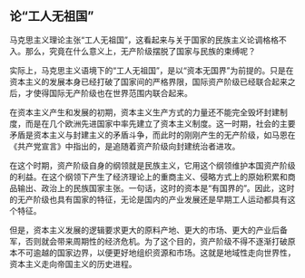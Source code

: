 ## 论“工人无祖国”

马克思主义理论主张“工人无祖国”，这看起来与关于国家的民族主义论调格格不入。那么，究竟在什么意义上，无产阶级摆脱了国家与民族的束缚呢？

实际上，马克思主义语境下的“工人无祖国”，是以“资本无国界”为前提的。只是在资本主义的发展本身已经打破了国家间的严格界限，国际资产阶级已经联合起来之后，才使得国际无产阶级也在世界范围内联合起来。

在资本主义产生和发展的初期，资本主义生产方式的力量还不能完全毁坏封建制度，而是在几个欧洲先进国家中率先建立了资本主义制度。这一时期，社会的主要矛盾是资本主义与封建主义的矛盾斗争，而此时的刚刚产生的无产阶级，如马恩在《共产党宣言》中指出的，是追随着资产阶级向封建统治者进攻。

在这个时期，资产阶级自身的纲领就是民族主义，它用这个纲领维护本国资产阶级的利益。在这个纲领下产生了经济理论上的重商主义、侵略方式上的原始积累和商品输出、政治上的民族国家主张。一句话，这时的资本是“有国界的”。因此，这时的无产阶级也具有国家的特征，无论是国内的产业发展还是早期工人运动都具有这个特征。

但是，资本主义发展的逻辑要求更大的原料产地、更大的市场、更大的产业后备军，否则就会带来周期性的经济危机。为了这个目的，资产阶级不得不逐渐打破原本不可逾越的国家边界，以便更好地组织资源和市场。这就是地域性走向世界性，资本主义走向帝国主义的历史进程。
